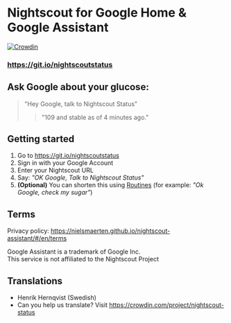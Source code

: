 # Nightscout for Google Home & Google Assistant

[![Crowdin](https://d322cqt584bo4o.cloudfront.net/nightscout-status/localized.svg)](https://crowdin.com/project/nightscout-status)  
### https://git.io/nightscoutstatus

## Ask Google about your glucose:
> "Hey Google, talk to Nightscout Status"  
>> "109 and stable as of 4 minutes ago."

## Getting started

1. Go to https://git.io/nightscoutstatus
2. Sign in with your Google Account
3. Enter your Nightscout URL
4. Say: _"OK Google, Talk to Nightscout Status"_
5. **(Optional)** You can shorten this using [Routines](https://support.google.com/googlehome/answer/7029585?co=GENIE.Platform%3DAndroid&hl=en) (for example: _"Ok Google, check my sugar"_)

## Terms
Privacy policy: https://nielsmaerten.github.io/nightscout-assistant/#/en/terms

Google Assistant is a trademark of Google Inc.  
This service is not affiliated to the Nightscout Project

## Translations
- Henrik Hernqvist (Swedish)
- Can you help us translate? Visit https://crowdin.com/project/nightscout-status
